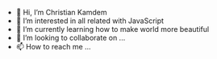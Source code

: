 - 👋 Hi, I’m Christian Kamdem
- 👀 I’m interested in all related with JavaScript
- 🌱 I’m currently learning how to make world more beautiful
- 💞️ I’m looking to collaborate on ...
- 📫 How to reach me ...

<!---
christiankamdemdev/christiankamdemdev is a ✨ special ✨ repository because its `README.md` (this file) appears on your GitHub profile.
You can click the Preview link to take a look at your changes.
--->
